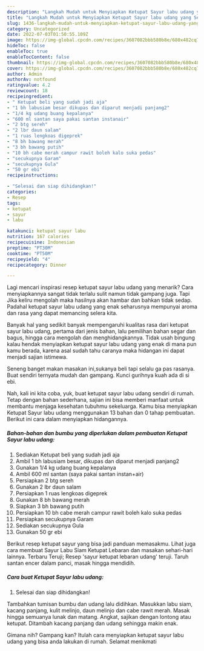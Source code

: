 ```yaml
---
description: "Langkah Mudah untuk Menyiapkan Ketupat Sayur labu udang yang Sempurna, Buat Buka Puasa}"
title: "Langkah Mudah untuk Menyiapkan Ketupat Sayur labu udang yang Sempurna, Buat Buka Puasa}"
slug: 1436-langkah-mudah-untuk-menyiapkan-ketupat-sayur-labu-udang-yang-sempurna-buat-buka-puasa
category: Uncategorized
date: 2022-07-03T01:50:55.109Z
image: https://img-global.cpcdn.com/recipes/3607082bbb580b8e/680x482cq70/ketupat-sayur-labu-udang-foto-resep-utama.jpg
hideToc: false
enableToc: true
enableTocContent: false
thumbnail: https://img-global.cpcdn.com/recipes/3607082bbb580b8e/680x482cq70/ketupat-sayur-labu-udang-foto-resep-utama.jpg
cover: https://img-global.cpcdn.com/recipes/3607082bbb580b8e/680x482cq70/ketupat-sayur-labu-udang-foto-resep-utama.jpg
author: Admin
authorAv: notfound
ratingvalue: 4.2
reviewcount: 18
recipeingredient:
- " Ketupat beli yang sudah jadi aja"
- "1 bh labusiam besar dikupas dan diparut menjadi panjang2"
- "1/4 kg udang buang kepalanya"
- "600 ml santan saya pakai santan instanair"
- "2 btg sereh"
- "2 lbr daun salam"
- "1 ruas lengkoas digeprek"
- "8 bh bawang merah"
- "3 bh bawang putih"
- "10 bh cabe merah campur rawit boleh kalo suka pedas"
- "secukupnya Garam"
- "secukupnya Gula"
- "50 gr ebi"
recipeinstructions:

- "Selesai dan siap dihidangkan!"
categories:
- Resep
tags:
- ketupat
- sayur
- labu

katakunci: ketupat sayur labu 
nutrition: 167 calories
recipecuisine: Indonesian
preptime: "PT30M"
cooktime: "PT50M"
recipeyield: "4"
recipecategory: Dinner

---
```



Lagi mencari inspirasi resep ketupat sayur labu udang yang menarik? Cara menyiapkannya sangat tidak terlalu sulit namun tidak gampang juga. Tapi Jika keliru mengolah maka hasilnya akan hambar dan bahkan tidak sedap. Padahal ketupat sayur labu udang yang enak seharusnya mempunyai aroma dan rasa yang dapat memancing selera kita.


Banyak hal yang sedikit banyak mempengaruhi kualitas rasa dari ketupat sayur labu udang, pertama dari jenis bahan, lalu pemilihan bahan segar dan bagus, hingga cara mengolah dan menghidangkannya. Tidak usah bingung kalau hendak menyiapkan ketupat sayur labu udang yang enak di mana pun kamu berada, karena asal sudah tahu caranya maka hidangan ini dapat menjadi sajian istimewa.

Seneng banget makan masakan ini,sukanya beli tapi selalu ga pas rasanya. Buat sendiri ternyata mudah dan gampang. Kunci gurihnya kuah ada di si ebi.


Nah, kali ini kita coba, yuk, buat ketupat sayur labu udang sendiri di rumah. Tetap dengan bahan sederhana, sajian ini bisa memberi manfaat untuk membantu menjaga kesehatan tubuhmu sekeluarga. Kamu bisa menyiapkan Ketupat Sayur labu udang menggunakan 13 bahan dan 0 tahap pembuatan. Berikut ini cara dalam menyiapkan hidangannya.

<!--inarticleads1-->

##### Bahan-bahan dan bumbu yang diperlukan dalam pembuatan Ketupat Sayur labu udang:

1. Sediakan  Ketupat beli yang sudah jadi aja
1. Ambil 1 bh labusiam besar, dikupas dan diparut menjadi panjang2
1. Gunakan 1/4 kg udang buang kepalanya
1. Ambil 600 ml santan (saya pakai santan instan+air)
1. Persiapkan 2 btg sereh
1. Gunakan 2 lbr daun salam
1. Persiapkan 1 ruas lengkoas digeprek
1. Gunakan 8 bh bawang merah
1. Siapkan 3 bh bawang putih
1. Persiapkan 10 bh cabe merah campur rawit boleh kalo suka pedas
1. Persiapkan secukupnya Garam
1. Sediakan secukupnya Gula
1. Gunakan 50 gr ebi


Berikut resep ketupat sayur yang bisa jadi panduan memasakmu. Lihat juga cara membuat Sayur Labu Siam Ketupat Lebaran dan masakan sehari-hari lainnya. Terbaru Teruji; Resep &#39;sayur ketupat lebaran udang&#39; teruji. Taruh santan encer dalam panci, masak hingga mendidih. 

<!--inarticleads2-->

##### Cara buat Ketupat Sayur labu udang:


1. Selesai dan siap dihidangkan!

Tambahkan tumisan bumbu dan udang lalu didihkan. Masukkan labu siam, kacang panjang, kulit melinjo, daun melinjo dan cabe rawit merah. Masak hingga semuanya lunak dan matang. Angkat, sajikan dengan lontong atau ketupat. Ditambah kacang panjang dan udang sehingga makin enak. 

Gimana nih? Gampang kan? Itulah cara menyiapkan ketupat sayur labu udang yang bisa anda lakukan di rumah. Selamat menikmati
